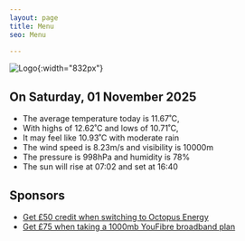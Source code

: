 ```yaml
---
layout: page
title: Menu
seo: Menu

---
```


![Logo](/images/logo.jpg){:width="832px"}

<!-- weather_marker starts -->
## On Saturday, 01 November 2025

- The average temperature today is 11.67˚C,
- With highs of 12.62˚C and lows of 10.71˚C,
- It may feel like 10.93˚C with moderate rain
- The wind speed is 8.23m/s and visibility is 10000m
- The pressure is 998hPa and humidity is 78%
- The sun will rise at 07:02 and set at 16:40

<!-- weather_marker ends -->

## Sponsors

- [Get £50 credit when switching to Octopus Energy](https://bit.ly/3oD1nnS)
- [Get £75 when taking a 1000mb YouFibre broadband plan](https://aklam.io/91zWhU?)
